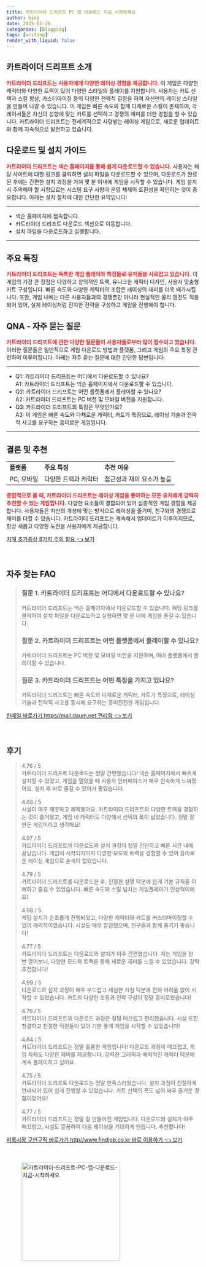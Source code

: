 ```yaml
---
title: 카트라이더 드리프트 PC 앱 다운로드 지금 시작하세요
author: bing
date: 2025-01-29
categories: [Blogging]
tags: [writing]
render_with_liquid: false
---
```



<h2 id='카트라이더_드리프트_소개'>카트라이더 드리프트 소개</h2>

<p><b><span style="color: #ee2323;">카트라이더 드리프트는 사용자에게 다양한 레이싱 경험을 제공합니다.</span></b> 이 게임은 다양한 캐릭터와 다양한 트랙이 있어 다양한 스타일의 플레이를 지원합니다. 사용자는 카트 선택과 스킬 향상, 카스터마이징 등의 다양한 전략적 결정을 하여 자신만의 레이싱 스타일을 만들어 나갈 수 있습니다. 이 게임은 빠른 속도와 함께 다채로운 스킬이 존재하여, 각 레이서들은 자신의 성향에 맞는 카트를 선택하고 경쟁의 재미를 더한 경험을 할 수 있습니다. 카트라이더 드리프트는 전세계적으로 사랑받는 레이싱 게임으로, 새로운 업데이트와 함께 지속적으로 발전하고 있습니다.</p>

<h2 id='다운로드_및_설치_가이드'>다운로드 및 설치 가이드</h2>

<p><b><span style="color: #ee2323;">카트라이더 드리프트는 넥슨 홈페이지를 통해 쉽게 다운로드할 수 있습니다.</span></b> 사용자는 해당 사이트에 대한 링크를 클릭하면 설치 파일을 다운로드할 수 있으며, 다운로드가 완료된 후에는 간편한 설치 과정을 거쳐 몇 분 이내에 게임을 시작할 수 있습니다. 게임 설치시 주의해야 할 사항으로는 시스템 요구 사항과 운영 체제의 호환성을 확인하는 것이 중요합니다. 아래는 설치 절차에 대한 간단한 요약입니다:</p>

<hr />

<ul>
    <li>넥슨 홈페이지에 접속합니다.</li>
    <li>카트라이더 드리프트 다운로드 섹션으로 이동합니다.</li>
    <li>설치 파일을 다운로드하고 실행합니다.</li>
</ul>

<hr />

<h2 id='주요_특징'>주요 특징</h2>

<p><b><span style="color: #ee2323;">카트라이더 드리프트는 독특한 게임 플레이와 특징들로 유저들을 사로잡고 있습니다.</span></b> 이 게임의 가장 큰 장점은 다양하고 창의적인 트랙, 유니크한 캐릭터 디자인, 사용자 맞춤형 카트 구성입니다. 빠른 속도와 다양한 캐릭터의 조합은 레이싱의 재미를 더욱 배가시킵니다. 또한, 게임 내에는 다른 사용자들과의 경쟁뿐만 아니라 현실적인 물리 엔진도 적용되어 있어, 실제 레이싱처럼 진지한 전략을 구성하고 게임을 진행해야 합니다.</p>

<h2 id='QNA_자주_묻는_질문'>QNA - 자주 묻는 질문</h2>

<p><b><span style="color: #ee2323;">카트라이더 드리프트에 관한 다양한 질문들이 사용자들로부터 많이 접수되고 있습니다.</span></b> 이러한 질문들은 일반적으로 게임 다운로드 방법과 플랫폼, 그리고 게임의 주요 특징 관련하여 이루어집니다. 아래는 자주 묻는 질문에 대한 간단한 답변입니다:</p>

<hr />

<ul>
    <li>Q1: 카트라이더 드리프트는 어디에서 다운로드할 수 있나요?<br>A1: 카트라이더 드리프트는 넥슨 홈페이지에서 다운로드할 수 있습니다.</li>
    <li>Q2: 카트라이더 드리프트는 어떤 플랫폼에서 플레이할 수 있나요?<br>A2: 카트라이더 드리프트는 PC 버전 및 모바일 버전을 지원합니다.</li>
    <li>Q3: 카트라이더 드리프트의 특징은 무엇인가요?<br>A3: 이 게임은 빠른 속도와 다채로운 캐릭터, 카트가 특징으로, 레이싱 기술과 전략적 사고를 요구하는 흥미로운 게임입니다.</li>
</ul>

<hr />

<h2 id='결론_및_추천'>결론 및 추천</h2>

<table>
    <tr>
        <td><b>플랫폼</b></td>
        <td><b>주요 특징</b></td>
        <td><b>추천 이유</b></td>
    </tr>
    <tr>
        <td>PC, 모바일</td>
        <td>다양한 트랙과 캐릭터</td>
        <td>접근성과 재미 요소가 높음</td>
    </tr>
</table>

<p><b><span style="color: #ee2323;">종합적으로 볼 때, 카트라이더 드리프트는 레이싱 게임을 좋아하는 모든 유저에게 강력히 추천할 수 있는 게임입니다.</span></b> 다양한 요소들이 결합되어 있어 심층적인 게임 경험을 제공합니다. 사용자들은 자신의 개성에 맞는 방식으로 레이싱을 즐기며, 친구와의 경쟁으로 재미를 더할 수 있습니다. 카트라이더 드리프트는 계속해서 업데이트가 이루어지므로, 항상 새롭고 다양한 도전을 사용자에게 제공합니다.</p>


<p><a class="click-button" title="치매 초기증상 8가지 주의 필요" href="https://adkhouse.github.io/posts/%EC%B9%98%EB%A7%A4-%EC%B4%88%EA%B8%B0%EC%A6%9D%EC%83%81-8%EA%B0%80%EC%A7%80-%EC%A3%BC%EC%9D%98-%ED%95%84%EC%9A%94/" rel="dofollow">치매 초기증상 8가지 주의 필요 👈 보기</a></p><br>
<h2 id='자주_찾는_FAQ'>자주 찾는 FAQ</h2>
<div itemscope="" itemtype="https://schema.org/FAQPage"> 
<blockquote> 
<div itemscope="" itemprop="mainEntity" itemtype="https://schema.org/Question"> 
<h3 itemprop="name">질문 1. 카트라이더 드리프트는 어디에서 다운로드할 수 있나요?</h3> 
<div itemscope="" itemprop="acceptedAnswer" itemtype="https://schema.org/Answer"> 
<span itemprop="text"> <p>카트라이더 드리프트는 넥슨 홈페이지에서 다운로드할 수 있습니다. 해당 링크를 클릭하여 설치 파일을 다운로드하고 실행하면 몇 분 내에 게임을 즐길 수 있습니다.</p> </span> 
</div> 
</div> 

<div itemscope="" itemprop="mainEntity" itemtype="https://schema.org/Question"> 
<h3 itemprop="name">질문 2. 카트라이더 드리프트는 어떤 플랫폼에서 플레이할 수 있나요?</h3> 
<div itemscope="" itemprop="acceptedAnswer" itemtype="https://schema.org/Answer"> 
<span itemprop="text"> <p>카트라이더 드리프트는 PC 버전 및 모바일 버전을 지원하며, 여러 플랫폼에서 플레이할 수 있습니다.</p> </span> 
</div> 
</div> 

<div itemscope="" itemprop="mainEntity" itemtype="https://schema.org/Question"> 
<h3 itemprop="name">질문 3. 카트라이더 드리프트는 어떤 특징을 가지고 있나요?</h3> 
<div itemscope="" itemprop="acceptedAnswer" itemtype="https://schema.org/Answer"> 
<span itemprop="text"> <p>카트라이더 드리프트는 빠른 속도와 다채로운 캐릭터, 카트가 특징으로, 레이싱 기술과 전략적 사고를 동시에 요구하는 흥미진진한 게임입니다.</p> </span> 
</div> 
</div> 
</blockquote> 
</div>
<p><a class="click-button" title="한메일 바로가기 https//mail.daum.net 편리함" href="https://adkhouse.github.io/posts/%ED%95%9C%EB%A9%94%EC%9D%BC-%EB%B0%94%EB%A1%9C%EA%B0%80%EA%B8%B0-httpsmail.daum.net-%ED%8E%B8%EB%A6%AC%ED%95%A8/" rel="dofollow">한메일 바로가기 https//mail.daum.net 편리함 👈 보기</a></p><br>
<h2 id='후기'>후기</h2>
<div itemscope itemtype="https://schema.org/Product">
  <blockquote>
  <div itemprop="review" itemscope itemtype="https://schema.org/Review">
      <div itemprop="reviewRating" itemscope itemtype="https://schema.org/Rating"> <span itemprop="ratingValue">4.76</span> / <span itemprop="bestRating">5</span> </div>
      <span itemprop="reviewBody">카트라이더 드리프트 다운로드는 정말 간편했습니다! 넥슨 홈페이지에서 빠르게 설치할 수 있었고, 게임을 열었을 때 사용자 인터페이스가 매우 친숙하게 느껴졌어요. 설치 후 바로 즐길 수 있어서 좋았습니다.</span>
  </div>
  <br>
  <div itemprop="review" itemscope itemtype="https://schema.org/Review">
      <div itemprop="reviewRating" itemscope itemtype="https://schema.org/Rating"> <span itemprop="ratingValue">4.88</span> / <span itemprop="bestRating">5</span> </div>
      <span itemprop="reviewBody">시설이 매우 깨끗하고 쾌적했어요. 카트라이더 드리프트의 다양한 트랙을 경험하는 것이 즐거웠고, 게임 내 캐릭터도 다양해서 선택의 폭이 넓었습니다. 정말 잘 만든 게임이라고 생각해요!</span>
  </div>
  <br>
  <div itemprop="review" itemscope itemtype="https://schema.org/Review">
      <div itemprop="reviewRating" itemscope itemtype="https://schema.org/Rating"> <span itemprop="ratingValue">4.97</span> / <span itemprop="bestRating">5</span> </div>
      <span itemprop="reviewBody">카트라이더 드리프트의 다운로드와 설치 과정이 정말 간단하고 빠른 시간 내에 끝났습니다. 게임이 시작되자마자 다양한 모드와 트랙을 경험할 수 있어 흥미로운 레이싱 게임으로 손색이 없었습니다.</span>
  </div>
  <br>
  <div itemprop="review" itemscope itemtype="https://schema.org/Review">
      <div itemprop="reviewRating" itemscope itemtype="https://schema.org/Rating"> <span itemprop="ratingValue">4.79</span> / <span itemprop="bestRating">5</span> </div>
      <span itemprop="reviewBody">카트라이더 드리프트를 다운로드한 후, 친절한 설명 덕분에 쉽게 기본 규칙을 이해하고 즐길 수 있었습니다. 빠른 속도와 스릴 넘치는 게임플레이가 인상적이에요!</span>
  </div>
  <br>
  <div itemprop="review" itemscope itemtype="https://schema.org/Review">
      <div itemprop="reviewRating" itemscope itemtype="https://schema.org/Rating"> <span itemprop="ratingValue">4.98</span> / <span itemprop="bestRating">5</span> </div>
      <span itemprop="reviewBody">게임 설치가 순조롭게 진행되었고, 다양한 캐릭터와 카트를 커스터마이징할 수 있어 매력적이었습니다. 시설도 매우 깔끔했으며, 친구들과 함께 즐기기 좋습니다!</span>
  </div>
  <br>
  <div itemprop="review" itemscope itemtype="https://schema.org/Review">
      <div itemprop="reviewRating" itemscope itemtype="https://schema.org/Rating"> <span itemprop="ratingValue">4.77</span> / <span itemprop="bestRating">5</span> </div>
      <span itemprop="reviewBody">카트라이더 드리프트는 다운로드와 설치가 아주 간편했습니다. 저는 게임을 한 번 열어보니, 다양한 모드와 트랙을 통해 새로운 재미를 느낄 수 있었습니다. 강력 추천합니다!</span>
  </div>
  <br>
  <div itemprop="review" itemscope itemtype="https://schema.org/Review">
      <div itemprop="reviewRating" itemscope itemtype="https://schema.org/Rating"> <span itemprop="ratingValue">4.99</span> / <span itemprop="bestRating">5</span> </div>
      <span itemprop="reviewBody">다운로드와 설치 과정이 매우 부드럽고 세심한 지침 덕분에 전혀 어려움 없이 시작할 수 있었습니다. 카트의 다양한 조정과 전략 구성이 정말 흥미로웠습니다!</span>
  </div>
  <br>
  <div itemprop="review" itemscope itemtype="https://schema.org/Review">
      <div itemprop="reviewRating" itemscope itemtype="https://schema.org/Rating"> <span itemprop="ratingValue">4.76</span> / <span itemprop="bestRating">5</span> </div>
      <span itemprop="reviewBody">카트라이더 드리프트의 다운로드 과정은 정말 매끄럽고 편리했습니다. 시설 또한 청결하고 친절한 직원들이 있어 기분 좋게 게임을 시작할 수 있었습니다!</span>
  </div>
  <br>
  <div itemprop="review" itemscope itemtype="https://schema.org/Review">
      <div itemprop="reviewRating" itemscope itemtype="https://schema.org/Rating"> <span itemprop="ratingValue">4.84</span> / <span itemprop="bestRating">5</span> </div>
      <span itemprop="reviewBody">카트라이더 드리프트는 정말 훌륭한 게임입니다! 다운로드 과정이 매끄럽고, 게임 자체도 다양한 재미를 제공합니다. 강력한 그래픽과 매력적인 캐릭터 덕분에 계속 플레이하고 싶어요.</span>
  </div>
  <br>
  <div itemprop="review" itemscope itemtype="https://schema.org/Review">
      <div itemprop="reviewRating" itemscope itemtype="https://schema.org/Rating"> <span itemprop="ratingValue">4.75</span> / <span itemprop="bestRating">5</span> </div>
      <span itemprop="reviewBody">카트라이더 드리프트 다운로드는 정말 만족스러웠습니다. 설치 과정이 친절하게 안내되어 있어 쉽게 진행할 수 있었습니다. 카트 선택의 폭도 넓어 매우 즐거운 경험이었어요!</span>
  </div>
  <br>
  <div itemprop="review" itemscope itemtype="https://schema.org/Review">
      <div itemprop="reviewRating" itemscope itemtype="https://schema.org/Rating"> <span itemprop="ratingValue">4.77</span> / <span itemprop="bestRating">5</span> </div>
      <span itemprop="reviewBody">카트라이더 드리프트는 정말 잘 만들어진 게임입니다. 다운로드와 설치가 아주 매끄럽고, 시설도 깔끔하여 다음 레이싱을 기대하게 만듭니다. 추천합니다!</span>
  </div>
  </blockquote>
</div>
<p><a class="click-button" title="벼룩시장 구인구직 바로가기 http//www.findjob.co.kr 바로 이용하기" href="https://adkhouse.github.io/posts/%EB%B2%BC%EB%A3%A9%EC%8B%9C%EC%9E%A5-%EA%B5%AC%EC%9D%B8%EA%B5%AC%EC%A7%81-%EB%B0%94%EB%A1%9C%EA%B0%80%EA%B8%B0-httpwww.findjob.co.kr-%EB%B0%94%EB%A1%9C-%EC%9D%B4%EC%9A%A9%ED%95%98%EA%B8%B0/" rel="dofollow">벼룩시장 구인구직 바로가기 http//www.findjob.co.kr 바로 이용하기 👈 보기</a></p><br>
<figure class="image"><img src="https://adkhouse.github.io/assets/img/thumbnail/카트라이더-드리프트-PC-앱-다운로드-지금-시작하세요.webp" alt="카트라이더-드리프트-PC-앱-다운로드-지금-시작하세요" width="256" height="256"></figure>